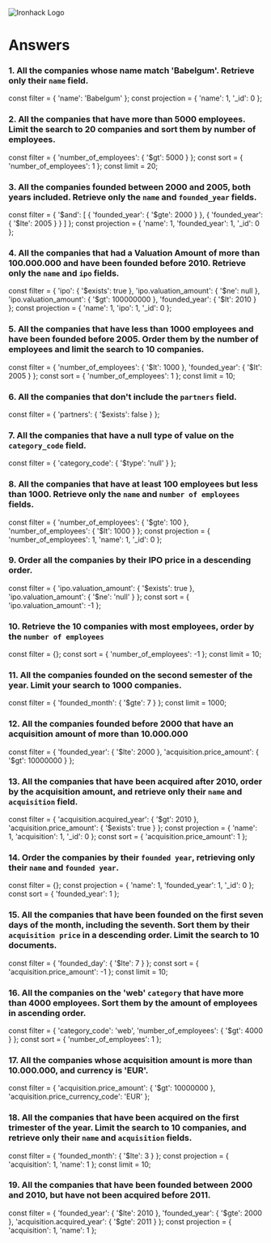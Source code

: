 ![Ironhack Logo](https://i.imgur.com/1QgrNNw.png)

# Answers

### 1. All the companies whose name match 'Babelgum'. Retrieve only their `name` field.

const filter = {
  'name': 'Babelgum'
};
const projection = {
  'name': 1, 
  '_id': 0
};

### 2. All the companies that have more than 5000 employees. Limit the search to 20 companies and sort them by **number of employees**.

const filter = {
  'number_of_employees': {
    '$gt': 5000
  }
};
const sort = {
  'number_of_employees': 1
};
const limit = 20;

### 3. All the companies founded between 2000 and 2005, both years included. Retrieve only the `name` and `founded_year` fields.

const filter = {
  '$and': [
    {
      'founded_year': {
        '$gte': 2000
      }
    }, {
      'founded_year': {
        '$lte': 2005
      }
    }
  ]
};
const projection = {
  'name': 1, 
  'founded_year': 1, 
  '_id': 0
};

### 4. All the companies that had a Valuation Amount of more than 100.000.000 and have been founded before 2010. Retrieve only the `name` and `ipo` fields.

const filter = {
  'ipo': {
    '$exists': true
  }, 
  'ipo.valuation_amount': {
    '$ne': null
  }, 
  'ipo.valuation_amount': {
    '$gt': 100000000
  }, 
  'founded_year': {
    '$lt': 2010
  }
};
const projection = {
  'name': 1, 
  'ipo': 1, 
  '_id': 0
};

### 5. All the companies that have less than 1000 employees and have been founded before 2005. Order them by the number of employees and limit the search to 10 companies.

const filter = {
  'number_of_employees': {
    '$lt': 1000
  }, 
  'founded_year': {
    '$lt': 2005
  }
};
const sort = {
  'number_of_employees': 1
};
const limit = 10;

### 6. All the companies that don't include the `partners` field.

const filter = {
  'partners': {
    '$exists': false
  }
};

### 7. All the companies that have a null type of value on the `category_code` field.

const filter = {
  'category_code': {
    '$type': 'null'
  }
};

### 8. All the companies that have at least 100 employees but less than 1000. Retrieve only the `name` and `number of employees` fields.

const filter = {
  'number_of_employees': {
    '$gte': 100
  }, 
  'number_of_employees': {
    '$lt': 1000
  }
};
const projection = {
  'number_of_employees': 1, 
  'name': 1, 
  '_id': 0
};

### 9. Order all the companies by their IPO price in a descending order.

const filter = {
  'ipo.valuation_amount': {
    '$exists': true
  }, 
  'ipo.valuation_amount': {
    '$ne': 'null'
  }
};
const sort = {
  'ipo.valuation_amount': -1
};

### 10. Retrieve the 10 companies with most employees, order by the `number of employees`
const filter = {};
const sort = {
  'number_of_employees': -1
};
const limit = 10;


### 11. All the companies founded on the second semester of the year. Limit your search to 1000 companies.

const filter = {
  'founded_month': {
    '$gte': 7
  }
};
const limit = 1000;

### 12. All the companies founded before 2000 that have an acquisition amount of more than 10.000.000

const filter = {
  'founded_year': {
    '$lte': 2000
  }, 
  'acquisition.price_amount': {
    '$gt': 10000000
  }
};

### 13. All the companies that have been acquired after 2010, order by the acquisition amount, and retrieve only their `name` and `acquisition` field.

const filter = {
  'acquisition.acquired_year': {
    '$gt': 2010
  }, 
  'acquisition.price_amount': {
    '$exists': true
  }
};
const projection = {
  'name': 1, 
  'acquisition': 1, 
  '_id': 0
};
const sort = {
  'acquisition.price_amount': 1
};

### 14. Order the companies by their `founded year`, retrieving only their `name` and `founded year`.

const filter = {};
const projection = {
  'name': 1, 
  'founded_year': 1, 
  '_id': 0
};
const sort = {
  'founded_year': 1
};


### 15. All the companies that have been founded on the first seven days of the month, including the seventh. Sort them by their `acquisition price` in a descending order. Limit the search to 10 documents.

const filter = {
  'founded_day': {
    '$lte': 7
  }
};
const sort = {
  'acquisition.price_amount': -1
};
const limit = 10;

### 16. All the companies on the 'web' `category` that have more than 4000 employees. Sort them by the amount of employees in ascending order.

const filter = {
  'category_code': 'web', 
  'number_of_employees': {
    '$gt': 4000
  }
};
const sort = {
  'number_of_employees': 1
};


### 17. All the companies whose acquisition amount is more than 10.000.000, and currency is 'EUR'.

const filter = {
  'acquisition.price_amount': {
    '$gt': 10000000
  }, 
  'acquisition.price_currency_code': 'EUR'
};


### 18. All the companies that have been acquired on the first trimester of the year. Limit the search to 10 companies, and retrieve only their `name` and `acquisition` fields.

const filter = {
  'founded_month': {
    '$lte': 3
  }
};
const projection = {
  'acquisition': 1, 
  'name': 1
};
const limit = 10;

### 19. All the companies that have been founded between 2000 and 2010, but have not been acquired before 2011.

const filter = {
  'founded_year': {
    '$lte': 2010
  }, 
  'founded_year': {
    '$gte': 2000
  }, 
  'acquisition.acquired_year': {
    '$gte': 2011
  }
};
const projection = {
  'acquisition': 1, 
  'name': 1
};

